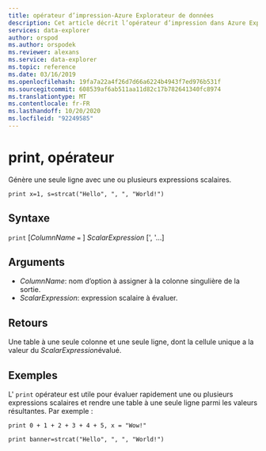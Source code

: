 ```yaml
---
title: opérateur d’impression-Azure Explorateur de données
description: Cet article décrit l’opérateur d’impression dans Azure Explorateur de données.
services: data-explorer
author: orspod
ms.author: orspodek
ms.reviewer: alexans
ms.service: data-explorer
ms.topic: reference
ms.date: 03/16/2019
ms.openlocfilehash: 19fa7a22a4f26d7d66a6224b4943f7ed976b531f
ms.sourcegitcommit: 608539af6ab511aa11d82c17b782641340fc8974
ms.translationtype: MT
ms.contentlocale: fr-FR
ms.lasthandoff: 10/20/2020
ms.locfileid: "92249585"
---
```

# <a name="print-operator"></a>print, opérateur

Génère une seule ligne avec une ou plusieurs expressions scalaires.

<!-- csl: https://help.kusto.windows.net:443/Samples -->
```kusto
print x=1, s=strcat("Hello", ", ", "World!")
```

## <a name="syntax"></a>Syntaxe

`print` [*ColumnName* `=` ] *ScalarExpression* [', '...]

## <a name="arguments"></a>Arguments

* *ColumnName*: nom d’option à assigner à la colonne singulière de la sortie.
* *ScalarExpression*: expression scalaire à évaluer.

## <a name="returns"></a>Retours

Une table à une seule colonne et une seule ligne, dont la cellule unique a la valeur du *ScalarExpression*évalué.

## <a name="examples"></a>Exemples

L' `print` opérateur est utile pour évaluer rapidement une ou plusieurs expressions scalaires et rendre une table à une seule ligne parmi les valeurs résultantes.
Par exemple :

<!-- csl: https://help.kusto.windows.net:443/Samples -->
```kusto
print 0 + 1 + 2 + 3 + 4 + 5, x = "Wow!"
```
<!-- csl: https://help.kusto.windows.net:443/Samples -->
```kusto
print banner=strcat("Hello", ", ", "World!")
```
